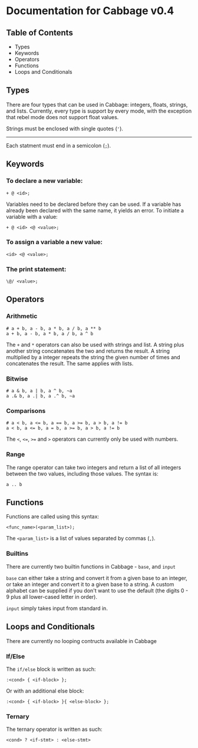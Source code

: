 # Documentation for Cabbage v0.4

## Table of Contents

 - Types
 - Keywords
 - Operators
 - Functions
 - Loops and Conditionals

## Types

There are four types that can be used in Cabbage: integers, floats, strings, and lists. Currently, every type is support by every mode, with the exception that rebel mode does not support float values.

Strings must be enclosed with single quotes (`'`).

---
Each statment must end in a semicolon (`;`).

## Keywords

### To declare a new variable:

    + @ <id>;

Variables need to be declared before they can be used. If a variable has already been declared with the same name, it yields an error. To initiate a variable with a value:

    + @ <id> <@ <value>;

### To assign a variable a new value:

    <id> <@ <value>;

### The print statement:

    \@/ <value>;

## Operators

### Arithmetic

    # a + b, a - b, a * b, a / b, a ** b
    a + b, a - b, a * b, a / b, a ^ b

The `+` and `*` operators can also be used with strings and list. A string plus another string concatenates the two and returns the result. A string multiplied by a integer repeats the string the given number of times and concatenates the result. The same applies with lists.

### Bitwise

    # a & b, a | b, a ^ b, ~a
    a .& b, a .| b, a .^ b, ~a

### Comparisons

    # a < b, a <= b, a == b, a >= b, a > b, a != b
    a < b, a <= b, a = b, a >= b, a > b, a != b

The `<`, `<=`, `>=` and `>` operators can currently only be used with numbers.

### Range

The range operator can take two integers and return a list of all integers between the two values, including those values. The syntax is:

    a .. b

## Functions

Functions are called using this syntax:

    <func_name>(<param_list>);

The `<param_list>` is a list of values separated by commas (`,`).

### Builtins

There are currently two builtin functions in Cabbage - `base`, and `input`

`base` can either take a string and convert it from a given base to an integer, or take an integer and convert it to a given base to a string. A custom alphabet can be supplied if you don't want to use the default (the digits 0 - 9 plus all lower-cased letter in order).

`input` simply takes input from standard in.

## Loops and Conditionals

There are currently no looping contructs available in Cabbage

### If/Else

The `if/else` block is written as such:

    :<cond> { <if-block> };

Or with an additional else block:

    :<cond> { <if-block> }{ <else-block> };

### Ternary

The ternary operator is written as such:

    <cond> ? <if-stmt> : <else-stmt>